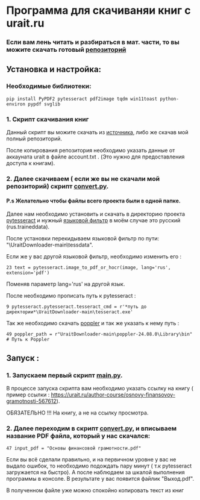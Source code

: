 # Программа для скачиваняи книг с urait.ru

### Если вам лень читать и разбираться в мат. части, то вы можите скачать готовый [репозиторий](https://github.com/FREAKkids/urait-downloder/releases/tag/v1)

## Установка и настройка:

### Необходимые библиотеки:
```
pip install PyPDF2 pytesseract pdf2image tqdm win11toast python-environ pypdf svglib
```

### 1. Скрипт скачивания книг
Данный скрипт вы можите скачать из [источника](https://github.com/SergeiPopov/UraitDownloader.git), либо же скачав мой полный репозиторий.

После копирования репозитория необходимо указать данные от аккауната urait в файле account.txt . (Это нужно для предоставления доступа к книгам).

### 2. Далее скачиваем ( если же вы не скачали мой репозиторий) скрипт [convert.py](/convert.py).

#### P.s Желательно чтобы файлы всего проекта были в одной папке.

Далее нам необходимо установить и скачать в директорию проекта [pytesseract](https://github.com/UB-Mannheim/tesseract/wiki?spm=a2ty_o01.29997173.0.0.2e3ac921xCpn4O)  и нужный [языковой фильтр](https://github.com/tesseract-ocr/tessdata.git) в моём случае это русский (rus.traineddata). 

После установки перекидываем языковой фильтр по пути:  "\UraitDownloader-main\tessdata".

Если же у вас другой языковой фильтр, необходимо изменить его :
```
23 text = pytesseract.image_to_pdf_or_hocr(image, lang='rus', extension='pdf')
```
Поменяв параметр lang='rus' на другой язык.

После необходимо прописать путь к pytesseract : 
```
9 pytesseract.pytesseract.tesseract_cmd = r'*путь до директории*\UraitDownloader-main\tesseract.exe'
```


Так же необходимо скачать [poppler](https://github.com/oschwartz10612/poppler-windows.git) и так же указать к нему путь :
```
49 poppler_path = r"UraitDownloader-main\poppler-24.08.0\Library\bin"  # Путь к Poppler
```

## Запуск :

### 1. Запускаем первый скрипт [main.py](/main.py).
В процессе запуска скрипта вам необходимо указать ссылку на книгу ( пример ссылки : https://urait.ru/author-course/osnovy-finansovoy-gramotnosti-567612). 

ОБЯЗАТЕЛЬНО !!! На книгу, а не на ссылку просмотра.

### 2. Далее переходим в скрипт [convert.py](/convert.py), и вписываем название PDF файла, который у нас скачался:

```
47 input_pdf = "Основы финансовой грамотности.pdf"  
```

Если вы всё сделали правильно, и на первичном уровне у вас не выдало ошибок, то необходимо подождать пару минут ( т.к pytesseract загружается на быстро). А после наблюдаем за шкалой выполнения программы в консоле. В результате у вас появится файлик "Выход.pdf".

В полученном файле уже можно спокойно копировать текст из книг
